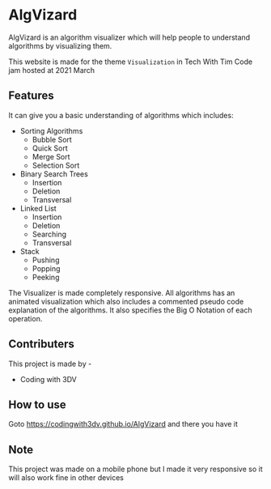 # AlgVizard
AlgVizard is an algorithm visualizer which will help
people to understand algorithms by visualizing them. 

This website is made for the theme `Visualization` in Tech With Tim Code jam hosted at 2021 March

## Features
It can give you a basic understanding of algorithms
which includes:

* Sorting Algorithms
  * Bubble Sort
  * Quick Sort
  * Merge Sort
  * Selection Sort
* Binary Search Trees
  * Insertion
  * Deletion
  * Transversal
* Linked List
  * Insertion
  * Deletion
  * Searching
  * Transversal
* Stack
  * Pushing
  * Popping
  * Peeking

The Visualizer is made completely responsive. 
All algorithms has an animated visualization which also includes a commented pseudo code explanation of the algorithms. It also specifies the Big O Notation of each operation.

## Contributers
This project is made by - 
* Coding with 3DV

## How to use
Goto https://codingwith3dv.github.io/AlgVizard and there you have it

## Note
This project was made on a mobile phone but I made it 
very responsive so it will also work fine in other devices